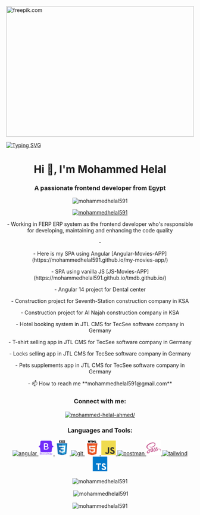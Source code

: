 <img title="freepik.com" style="height: 350px; width: 100%" align="center" src="https://img.freepik.com/free-vector/blue-futuristic-networking-technology_53876-97395.jpg?w=900&t=st=1659008355~exp=1659008955~hmac=bbf7fac36eff5ab0efa7cd79697b9efd06353e03f4b0db4d7b8725a374721ebd">

[![Typing SVG](https://readme-typing-svg.herokuapp.com?font=Roboto&size=18&duration=2000&color=3C2543&background=839C8E00&vCenter=true&multiline=true&height=100&lines=I+am+a+Frontend+developer;Keen+to+gain+more+experience;To+develop+my+skills+and+achieve+more+success)](https://git.io/typing-svg)

<h1 align="center">Hi 👋, I'm Mohammed Helal</h1>
<h3 align="center">A passionate frontend developer from Egypt</h3>

<p align="center"> <img src="https://komarev.com/ghpvc/?username=mohammedhelal591&label=Profile%20views&color=0e75b6&style=flat" alt="mohammedhelal591" /> </p>

<p align="center"> <a href="https://github.com/ryo-ma/github-profile-trophy"><img src="https://github-profile-trophy.vercel.app/?username=mohammedhelal591" alt="mohammedhelal591" /></a> </p>

<p align="center">- Working in FERP ERP system as the frontend developer who's responsible for developing, maintaining and enhancing the code quality</p>

<p align="center">- </p>
<p align="center">- Here is my SPA using Angular [Angular-Movies-APP](https://mohammedhelal591.github.io/my-movies-app/)</p>
<p align="center">- SPA using vanilla JS [JS-Movies-APP](https://mohammedhelal591.github.io/tmdb.github.io/)</p>
<p align="center">- Angular 14 project for Dental center</p>
<p align="center">- Construction project for Seventh-Station construction company in KSA</p>
<p align="center">- Construction project for Al Najah construction company in KSA</p>
<p align="center">- Hotel booking system in JTL CMS for TecSee software company in Germany</p>
<p align="center">- T-shirt selling app in JTL CMS for TecSee software company in Germany</p>
<p align="center">- Locks selling app in JTL CMS for TecSee software company in Germany</p>
<p align="center">- Pets supplements app in JTL CMS for TecSee software company in Germany</p>


<p align="center">- 📫 How to reach me **mohammedhelal591@gmail.com**</p>

<h3 align="center">Connect with me:</h3>
<p align="center">
<a align="center" href="https://linkedin.com/in/mohammed-helal-ahmed/" target="blank"><img align="center" src="https://raw.githubusercontent.com/rahuldkjain/github-profile-readme-generator/master/src/images/icons/Social/linked-in-alt.svg" alt="mohammed-helal-ahmed/" height="30" width="40" /></a>
</p>

<h3 align="center">Languages and Tools:</h3>
<p align="center"> <a href="https://angular.io" target="_blank" rel="noreferrer"> <img src="https://angular.io/assets/images/logos/angular/angular.svg" alt="angular" width="40" height="40"/> </a> <a href="https://getbootstrap.com" target="_blank" rel="noreferrer"> <img src="https://raw.githubusercontent.com/devicons/devicon/master/icons/bootstrap/bootstrap-plain-wordmark.svg" alt="bootstrap" width="40" height="40"/> </a> <a href="https://www.w3schools.com/css/" target="_blank" rel="noreferrer"> <img src="https://raw.githubusercontent.com/devicons/devicon/master/icons/css3/css3-original-wordmark.svg" alt="css3" width="40" height="40"/> </a> <a href="https://git-scm.com/" target="_blank" rel="noreferrer"> <img src="https://www.vectorlogo.zone/logos/git-scm/git-scm-icon.svg" alt="git" width="40" height="40"/> </a> <a href="https://www.w3.org/html/" target="_blank" rel="noreferrer"> <img src="https://raw.githubusercontent.com/devicons/devicon/master/icons/html5/html5-original-wordmark.svg" alt="html5" width="40" height="40"/> </a> <a href="https://developer.mozilla.org/en-US/docs/Web/JavaScript" target="_blank" rel="noreferrer"> <img src="https://raw.githubusercontent.com/devicons/devicon/master/icons/javascript/javascript-original.svg" alt="javascript" width="40" height="40"/> </a> <a href="https://postman.com" target="_blank" rel="noreferrer"> <img src="https://www.vectorlogo.zone/logos/getpostman/getpostman-icon.svg" alt="postman" width="40" height="40"/> </a> <a href="https://sass-lang.com" target="_blank" rel="noreferrer"> <img src="https://raw.githubusercontent.com/devicons/devicon/master/icons/sass/sass-original.svg" alt="sass" width="40" height="40"/> </a> <a href="https://tailwindcss.com/" target="_blank" rel="noreferrer"> <img src="https://www.vectorlogo.zone/logos/tailwindcss/tailwindcss-icon.svg" alt="tailwind" width="40" height="40"/> </a> <a href="https://www.typescriptlang.org/" target="_blank" rel="noreferrer"> <img src="https://raw.githubusercontent.com/devicons/devicon/master/icons/typescript/typescript-original.svg" alt="typescript" width="40" height="40"/> </a> </p>

<p align="center"><img align="center" src="https://github-readme-stats.vercel.app/api/top-langs?username=mohammedhelal591&show_icons=true&locale=en&layout=compact" alt="mohammedhelal591" /></p>

<p align="center">&nbsp;<img align="center" src="https://github-readme-stats.vercel.app/api?username=mohammedhelal591&show_icons=true&locale=en" alt="mohammedhelal591" /></p>

<p align="center"><img align="center" src="https://github-readme-streak-stats.herokuapp.com/?user=mohammedhelal591&" alt="mohammedhelal591" /></p>
